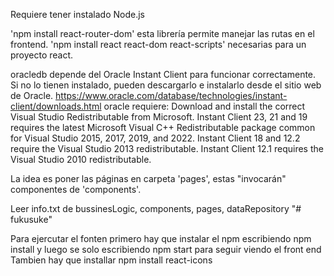 Requiere tener instalado Node.js

'npm install react-router-dom' esta librería permite manejar las rutas en el frontend.
'npm install react react-dom react-scripts' necesarias para un proyecto react.

oracledb depende del Oracle Instant Client para funcionar correctamente. Si no lo tienen instalado, pueden descargarlo e instalarlo desde el sitio web de Oracle. https://www.oracle.com/database/technologies/instant-client/downloads.html
    oracle requiere:
    Download and install the correct Visual Studio Redistributable from Microsoft. Instant Client 23, 21 and 19 requires the latest Microsoft Visual C++ Redistributable package common for Visual Studio 2015, 2017, 2019, and 2022. Instant Client 18 and 12.2 require the Visual Studio 2013 redistributable. Instant Client 12.1 requires the Visual Studio 2010 redistributable.

La idea es poner las páginas en carpeta 'pages', estas "invocarán" componentes de 'components'.

Leer info.txt de bussinesLogic, components, pages, dataRepository
"# fukusuke" 


Para ejercutar el fonten primero hay que instalar el npm escribiendo npm install y luego se solo escribiendo npm start para seguir viendo el front end 
Tambien hay que installar npm install react-icons
